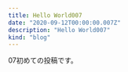 ```yaml
---
title: Hello World007
date: "2020-09-12T00:00:00.007Z"
description: "Hello World007"
kind: "blog"
---
```


07初めての投稿です。